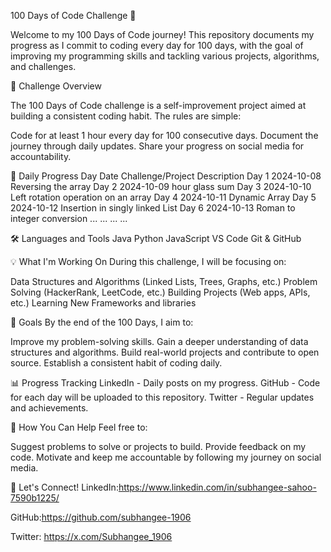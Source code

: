 100 Days of Code Challenge 🚀

Welcome to my 100 Days of Code journey! This repository documents my progress as I commit to coding every day for 100 days, with the goal of improving my programming skills and tackling various projects, algorithms, and challenges.

🎯 Challenge Overview

The 100 Days of Code challenge is a self-improvement project aimed at building a consistent coding habit. The rules are simple:

Code for at least 1 hour every day for 100 consecutive days.
Document the journey through daily updates.
Share your progress on social media for accountability.

📝 Daily Progress
Day	Date	Challenge/Project	Description
Day 1	2024-10-08	Reversing the array
Day 2	2024-10-09	hour glass sum
Day 3	2024-10-10	Left rotation operation on an array
Day 4	2024-10-11	Dynamic Array
Day 5	2024-10-12	Insertion in singly linked List
Day 6	2024-10-13	Roman to integer conversion 
...	...	...	...

🛠️ Languages and Tools
Java
Python
JavaScript
VS Code
Git & GitHub

💡 What I'm Working On
During this challenge, I will be focusing on:

Data Structures and Algorithms (Linked Lists, Trees, Graphs, etc.)
Problem Solving (HackerRank, LeetCode, etc.)
Building Projects (Web apps, APIs, etc.)
Learning New Frameworks and libraries

🚀 Goals
By the end of the 100 Days, I aim to:

Improve my problem-solving skills.
Gain a deeper understanding of data structures and algorithms.
Build real-world projects and contribute to open source.
Establish a consistent habit of coding daily.

📊 Progress Tracking
LinkedIn - Daily posts on my progress.
GitHub - Code for each day will be uploaded to this repository.
Twitter - Regular updates and achievements.

📌 How You Can Help
Feel free to:

Suggest problems to solve or projects to build.
Provide feedback on my code.
Motivate and keep me accountable by following my journey on social media.

💬 Let's Connect!
LinkedIn:https://www.linkedin.com/in/subhangee-sahoo-7590b1225/

GitHub:https://github.com/subhangee-1906

Twitter: https://x.com/Subhangee_1906